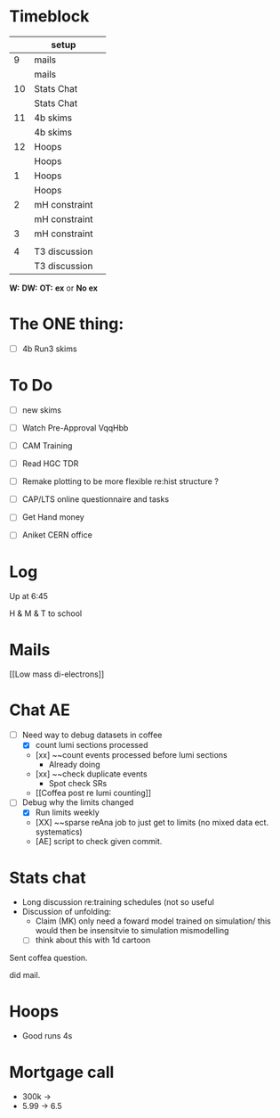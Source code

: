 # Timeblock

|     | setup         |     |
| --- | ------------- | --- |
| 9   | mails         |     |
|     | mails         |     |
| 10  | Stats Chat    |     |
|     | Stats Chat    |     |
| 11  | 4b skims      |     |
|     | 4b skims      |     |
| 12  | Hoops         |     |
|     | Hoops         |     |
| 1   | Hoops         |     |
|     | Hoops         |     |
| 2   | mH constraint |     |
|     | mH constraint |     |
| 3   | mH constraint |     |
|     |               |     |
| 4   | T3 discussion |     |
|     | T3 discussion |     |

**W:**
**DW:**
**OT:**
**ex** or **No ex**

# The ONE thing: 
- [ ] 4b Run3 skims


# To Do
- [ ] new skims
- [ ] Watch Pre-Approval VqqHbb
- [ ] CAM Training
- [ ] Read HGC TDR
- [ ] Remake plotting to be more flexible re:hist structure ? 
- [ ]  CAP/LTS online questionnaire and tasks
- [ ] Get Hand money
- [ ] Aniket CERN office



# Log

Up at 6:45 

H & M & T to school 

# Mails

[[Low mass di-electrons]]

# Chat AE
- [ ] Need way to debug datasets in coffee
	- [x] count lumi sections processed
	- [xx] ~~count events processed before lumi sections
		- Already doing
	- [xx] ~~check duplicate events
		- Spot check SRs
	- [[Coffea post re lumi counting]]
- [ ] Debug why the limits changed
	- [x] Run limits weekly 
	- [XX] ~~sparse reAna job to just get to limits (no mixed data ect. systematics)
	- [AE] script to check given commit. 


# Stats chat
- Long discussion re:training schedules (not so useful
- Discussion of unfolding:  
	- Claim (MK) only need a foward model trained on simulation/ this would then be insensitvie to simulation mismodelling
	- [ ] think about this with 1d cartoon

Sent coffea question. 

did mail.

# Hoops 
- Good runs 4s

# Mortgage call
- 300k -> 
- 5.99 -> 6.5